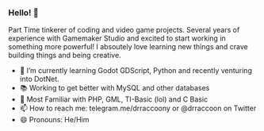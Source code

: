 ### Hello! 👋
Part Time tinkerer of coding and video game projects. Several years of experience with Gamemaker Studio and excited to start working in something more powerful!
I absoutely love learning new things and crave building things and being creative.
- 🌱 I’m currently learning Godot GDScript, Python and recently venturing into DotNet.
- 📚 Working to get better with MySQL and other databases
- 💯 Most Familiar with PHP, GML, TI-Basic (lol) and C Basic
- 📫 How to reach me: telegram.me/drraccoony or @drraccoon on Twitter
- 😄 Pronouns: He/Him
